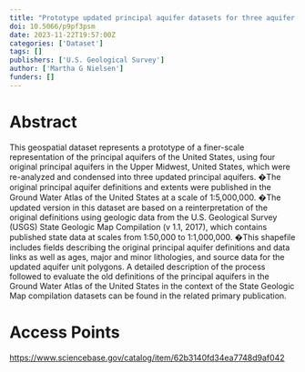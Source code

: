 ```yaml
---
title: "Prototype updated principal aquifer datasets for three aquifer systems in the Upper Midwest, USA"
doi: 10.5066/p9pf3psm
date: 2023-11-22T19:57:00Z
categories: ['Dataset']
tags: []
publishers: ['U.S. Geological Survey']
author: ['Martha G Nielsen']
funders: []
---
```


# Abstract
This geospatial dataset represents a prototype of a finer-scale representation of the principal aquifers of the United States, using four original principal aquifers in the Upper Midwest, United States, which were re-analyzed and condensed into three updated principal aquifers. �The original principal aquifer definitions and extents were published in the Ground Water Atlas of the United States at a scale of 1:5,000,000. �The updated version in this dataset are based on a reinterpretation of the original definitions using geologic data from the U.S. Geological Survey (USGS) State Geologic Map Compilation (v 1.1, 2017), which contains published state data at scales from 1:50,000 to 1:1,000,000. �This shapefile includes fields describing the original principal aquifer definitions and data links as well as ages, major and minor lithologies, and source data for the updated aquifer unit polygons. A detailed description of the process followed to evaluate the old definitions of the principal aquifers in the Ground Water Atlas of the United States in the context of the State Geologic Map compilation datasets can be found in the related primary publication.

# Access Points
https://www.sciencebase.gov/catalog/item/62b3140fd34ea7748d9af042